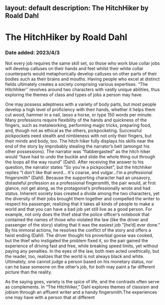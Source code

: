 layout: default
description: The HitchHiker by Roald Dahl
---
# The HitchHiker by Roald Dahl
### Date added: 2023/4/3
Not every job requires the same skill set, so those who work blue collar jobs will develop calluses on their hands and feet whilst their white collar counterparts would metaphorically develop calluses on other parts of their bodies such as their brains and mouths. Having people who excel at distinct fields ultimately creates a society comprising various expertises. “The Hitchhiker'' revolves around two characters with vastly unique abilities, thus exploring the themes of class and types of jobs a person may have.


One may possess adeptness with a variety of body parts, but most people develop a high level of proficiency with their hands, whether it helps them cut wood, hammer in a nail, lasso a horse, or type 150 words per minute. Many professions require flexibility of the hands and quickness of the fingers, such as metalworking, performing magic tricks, preparing food, and, though not as ethical as the others, pickpocketing. Successful pickpockets need stealth and nimbleness with not only their fingers, but their minds and body, too. The hitch hiker fully displays his skills near the end of the story by improbably stealing the narrator’s belt (amongst his other possessions). The narrator was “flabbergasted” as the hitch hiker would “have had to undo the buckle and slide the whole thing out through the loops all the way round” (Dahl). After receiving the answer to his question, the narrator states "So you're a pickpocket", but the hitchhiker replies “I don’t like that word… it's coarse, and vulgar…I’m a professional fingersmith” (Dahl). Because the supporting character had an unsavory, distasteful profession as a professional fingersmith, the pair would, at first glance, not get along, as the protagonist’s professionally wrote and had status. Inherent society bias created a divide among the two characters, yet the diversity of their jobs brought them together and compelled the writer to respect his passenger, realizing that it takes all kinds of people to make a world and that you can have a bad job yet still live as a good person. For example, not only does the thief steal the police officer’s notebook that contained the names of those who violated the law (like the driver and passenger of the story) stating that it was the easiest job "[he’d] ever done." By his immoral actions, he resolves the conflict of the story and offers a twist ending (Dahl). The driver thought his proverbial goose was cooked, but the thief who instigated the problem fixed it, so the pair gained the experience of driving fast and free, while breaking speed limits, yet without paying any penalties. In the eyes of the law, both men acted unethically, but the reader, too, realizes that the world is not always black and white. Ultimately, one cannot judge a person based on his monetary status, nor can he base someone on the other’s job, for both may paint a far different picture than the reality.


As the saying goes, variety is the spice of life, and the contrasts often serve as complements. In “The Hitchhiker,” Dahl explores themes of classism and jobism through an affluent writer and a handy fingersmith.The experiences one may have with a person that at different 
